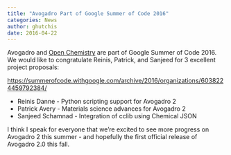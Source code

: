 ```yaml
---
title: "Avogadro Part of Google Summer of Code 2016"
categories: News
author: ghutchis
date: 2016-04-22
---
```


Avogadro and [Open Chemistry](http://openchemistry.org) are part of Google Summer of Code 2016.
We would like to congratulate Reinis, Patrick, and Sanjeed for 3 excellent project proposals:

https://summerofcode.withgoogle.com/archive/2016/organizations/6038224459792384/

- Reinis Danne - Python scripting support for Avogadro 2
- Patrick Avery - Materials science advances for Avogadro 2
- Sanjeed Schamnad - Integration of cclib using Chemical JSON

I think I speak for everyone that we’re excited to see more progress on Avogadro 2 this summer - and hopefully the first official release of Avogadro 2.0 this fall.
